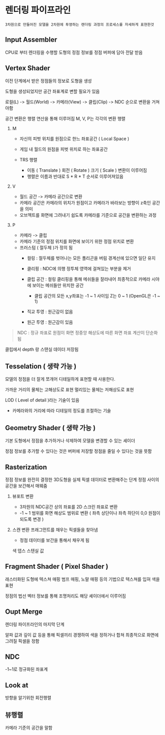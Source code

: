 # 렌더링 파이프라인
    3차원으로 만들어진 모델을 2차원에 투영하는 렌더링 과정의 프로세스를 자세하게 표현한것

## Input Assembler
CPU로 부터 렌더링을 수행할 도형의 정점 정보를 정점 버퍼에 담아 전달 받음

## Vertex Shader
이전 단계에서 받은 정점들의 정보로 도형을 생성

도형을 생성되었지만 공간 좌표계로 변할 필요가 있음

로컬(L) -> 월드(World) -> 카메라(View) -> 클립(Clip) -> NDC 순으로 변환을 거쳐야함

공간 변환은 행렬 연산을 통해 이루어짐 M, V, P는 각각의 변환 행렬

1. M
    - 자신의 피벗 위치를 원점으로 한느 좌표공간 ( Local Space )

    - 게임 내 월드의 원점을 피벗 위치로 하는 좌표공간
    - TRS 행렬
        - 이동 ( Translate ) 회전  ( Rotate ) 크기 ( Scale ) 변환이 이루어짐
        - 행렬은 이름과 반대로 S * R * T 순서로 이루어져있음
2. V
    - 월드 공간 -> 카메라 공간으로 변환
    - 카메라 공간은 카메라의 위치가 원점이고 카메라가 바라보는 방향이 z축인 공간을 의미
    - 오브젝트를 화면에 그려내기 쉽도록 카메라를 기준으로 공간을 변환하는 과정

3. P
    - 카메라 -> 클립
    - 카메라 기준의 정점 위치를 화면에 보이기 위한 정점 위치로 변환
    - 프러스텀 ( 절두체 )가 정의 됨
        - 컬링 : 절두체를 벗어나는 모든 폴리곤을 버림 경계선에 있으면 일단 유지 
        
        - 클리핑 : NDC에 의행 정투체 영역에 걸쳐있는 부분을 제거
        
        - 클립 공간 : 컬링 클리핑을 통해 메쉬들을 잘라내어 최종적으로 카메라 시야에 보이는 메쉬들만 위치한 공간
            - 클립 공간의 모든 x,y좌표는 -1 ~ 1 사이임 Z는 0 ~ 1 (OpenGL은 -1 ~ 1)

        - 직교 투영 : 원근감이 없음

        - 원근 투영 : 원근감이 있음

> NDC : 정규 좌표로 원점이 화면 정중앙 해상도에 따른 화면 좌표 계산이 단순화됨

클립에서 depth 랑 스탠실 데이더 저장됨

## Tesselation ( 생략 가능 )
모델의 정점을 더 잘게 쪼개어 디테일하게 표현할 때 사용한다.

가까운 거리의 물체는 고해상도로 표현 멀리있는 물체는 저해상도로 표현

LOD ( Level of detail )라는 기술이 있음
- 카메라와의 거리에 따라 디테일의 정도를 조절하는 기술

## Geometry Shader ( 생략 가능 )
기본 도형에서 정점을 추가하거나 삭제하여 모델을 변경할 수 있는 셰이더

정점 정보를 추가할 수 있다는 것은 버퍼에 저장할 정점을 줄일 수 있다는 것을 뜻함

## Rasterization
정점 정보를 완전히 결정한 3D도형을 실제 픽셀 데이터로 변환해주는 단계
정점 사이의 공간을 보간해서 매웨줌

1. 뷰포트 변환
    - 3차원의 NDC공간 상의 좌표를 2D 스크린 좌표로 변환
    - -1 ~ 1 범위를 화면 해상도 범위로 변환 ( 좌측 상단이나 좌측 하단이 0,0 원점이 되도록 변경 )
2. 스캔 변환
    프래그먼트를 채우는 픽셀들을 찾아냄
    - 정점 데이터를 보간을 통해서 채우게 됨

    색 뎁스 스텐실 값


## Fragment Shader ( Pixel Shader )
래스터화된 도형에 텍스쳐 매핑 범프 매핑, 노말 매핑 등의 기법으로 텍스쳐를 입혀 색을 표현

정점의 법선 벡터 정보를 통해 조명처리도 해당 셰이더에서 이루어짐

## Oupt Merge
렌더링 파이프라인의 마지막 단계

알파 값과 깊이 값 등을 통해 픽셀끼리 경쟁하여 색을 정하거나 합쳐 최종적으로 화면에 그려질 픽셀을 정함

## NDC
-1~1로 정규화된 좌표계

## Look at
방향을 알기위한 회전행렬

## 뷰행렬
카메라 기준의 공간을 말함